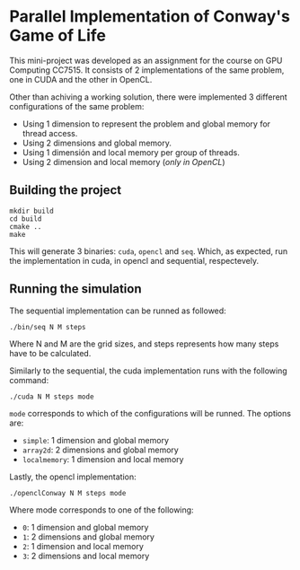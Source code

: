 # Parallel Implementation of Conway's Game of Life
This mini-project was developed as an assignment for the course on GPU Computing CC7515.  It consists of 2 implementations of the same problem, one in CUDA and the other in OpenCL. 

Other than achiving a working solution, there were implemented 3 different configurations of the same problem:
- Using 1 dimension to represent the problem and global memory for thread access.
- Using 2 dimensions and global memory.
- Using 1 dimensión and local memory per group of threads.
- Using 2 dimension and local memory (_only in OpenCL_)

## Building the project
```
mkdir build
cd build
cmake ..
make
```

This will generate 3 binaries: `cuda`, `opencl` and `seq`. Which, as expected, run the implementation in cuda, in opencl and sequential, respectevely. 

## Running the simulation
The sequential implementation can be runned as followed:
```
./bin/seq N M steps
```
Where N and M are the grid sizes, and steps represents how many steps have to be calculated.

Similarly to the sequential, the cuda implementation runs with the following command:
```
./cuda N M steps mode
```
`mode` corresponds to which of the configurations will be runned. The options are:
- `simple`: 1 dimension and global memory
- `array2d`: 2 dimensions and global memory
- `localmemory`: 1 dimension and local memory

Lastly, the opencl implementation:
```
./openclConway N M steps mode
```
Where mode corresponds to one of the following:
- `0`: 1 dimension and global memory
- `1`: 2 dimensions and global memory
- `2`: 1 dimension and local memory
- `3`: 2 dimensions and local memory
